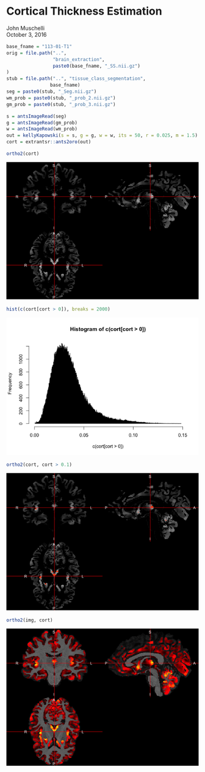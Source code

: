 # Cortical Thickness Estimation
John Muschelli  
October 3, 2016  




```r
base_fname = "113-01-T1"
orig = file.path("..", 
                 "brain_extraction",
                 paste0(base_fname, "_SS.nii.gz")
)
stub = file.path("..", "tissue_class_segmentation", 
                base_fname)
seg = paste0(stub, "_Seg.nii.gz")
wm_prob = paste0(stub, "_prob_2.nii.gz")
gm_prob = paste0(stub, "_prob_3.nii.gz")
```



```r
s = antsImageRead(seg)
g = antsImageRead(gm_prob)
w = antsImageRead(wm_prob)
out = kellyKapowski(s = s, g = g, w = w, its = 50, r = 0.025, m = 1.5)
cort = extrantsr::ants2oro(out)
```





```r
ortho2(cort)
```

![](index_files/figure-html/plot_cort-1.png)<!-- -->


```r
hist(c(cort[cort > 0]), breaks = 2000)
```

![](index_files/figure-html/hist_cort-1.png)<!-- -->


```r
ortho2(cort, cort > 0.1)
```

![](index_files/figure-html/thresh_cort-1.png)<!-- -->


```r
ortho2(img, cort)
```

![](index_files/figure-html/overlay_cort-1.png)<!-- -->
